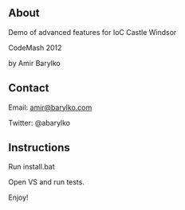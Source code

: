 ## About

Demo of advanced features for IoC Castle Windsor

CodeMash 2012

by Amir Barylko

## Contact

Email: amir@barylko.com

Twitter: @abarylko

## Instructions

Run install.bat

Open VS and run tests.


Enjoy!